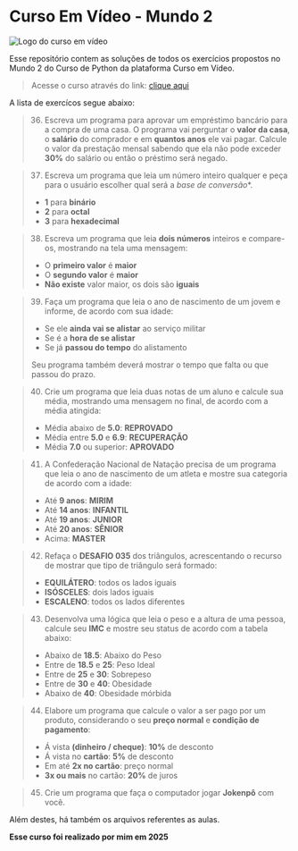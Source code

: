 # Curso Em Vídeo - Mundo 2

![Logo do curso em vídeo](https://yt3.googleusercontent.com/ytc/AIdro_m-8zZRJBWMwnaHcJgQv2IRr0dLcqCv1yKcQHgSEZ26jHw=s900-c-k-c0x00ffffff-no-rj)

Esse repositório contem as soluções de todos os exercícios propostos no Mundo 2 do Curso de Python da plataforma Curso em Vídeo.

> Acesse o curso através do link: [clique aqui](https://www.cursoemvideo.com/curso/python-3-mundo-2)

A lista de exercícos segue abaixo:

> 36. Escreva um programa para aprovar um empréstimo bancário para a compra de uma casa. O programa vai perguntar o **valor da casa**, o **salário** do comprador e em **quantos anos** ele vai pagar. Calcule o valor da prestação mensal sabendo que ela não pode exceder **30%** do salário ou então o préstimo será negado.

> 37. Escreva um programa que leia um número inteiro qualquer e peça para o usuário escolher qual será a *base de conversão**. 
> * **1** para **binário**
> * **2** para **octal**
> * **3** para **hexadecimal**

> 38. Escreva um programa que leia **dois números** inteiros e compare-os, mostrando na tela uma mensagem:
> * O **primeiro valor** é **maior**
> * O **segundo valor** é **maior**
> * **Não existe** valor maior, os dois são **iguais**

> 39. Faça um programa que leia o ano de nascimento de um jovem e informe, de acordo com sua idade:
> * Se ele **ainda vai se alistar** ao serviço militar
> * Se é a **hora de se alistar**
> * Se já **passou do tempo** do alistamento
> 
> Seu programa também deverá mostrar o tempo que falta ou que passou do prazo.

> 40. Crie um programa que leia duas notas de um aluno e calcule sua média, mostrando uma mensagem no final, de acordo com a média atingida:
> * Média abaixo de **5.0**: **REPROVADO**
> * Média entre **5.0** e **6.9**: **RECUPERAÇÃO**
> * Média **7.0** ou superior: **APROVADO**

> 41. A Confederação Nacional de Natação precisa de um programa que leia o ano de nascimento de um atleta e mostre sua categoria de acordo com a idade:
> * Até **9 anos**: **MIRIM**
> * Até **14 anos**: **INFANTIL**
> * Até **19 anos**: **JUNIOR**
> * Até **20 anos**: **SÊNIOR**
> * Acima: **MASTER**

> 42. Refaça o **DESAFIO 035** dos triângulos, acrescentando o recurso de mostrar que tipo de triângulo será formado:
> * **EQUILÁTERO**: todos os lados iguais
> * **ISÓSCELES**: dois lados iguais
> * **ESCALENO**: todos os lados diferentes

> 43. Desenvolva uma lógica que leia o peso e a altura de uma pessoa, calcule seu **IMC** e mostre seu status de acordo com a tabela abaixo:
> * Abaixo de **18.5**: Abaixo do Peso
> * Entre de **18.5** e **25**: Peso Ideal
> * Entre de **25** e **30**: Sobrepeso
> * Entre de **30** e **40**: Obesidade
> * Abaixo de **40**: Obesidade mórbida

> 44. Elabore um programa que calcule o valor a ser pago por um produto, considerando o seu **preço normal** e **condição de pagamento**:
> * Á vista **(dinheiro / cheque)**: **10%** de desconto
> * Á vista no **cartão**: **5%** de desconto
> * Em até **2x no cartão**: preço normal
> * **3x ou mais** no cartão: **20%** de juros

> 45. Crie um programa que faça o computador jogar **Jokenpô** com você.


Além destes, há também os arquivos referentes as aulas.

**Esse curso foi realizado por mim em 2025**